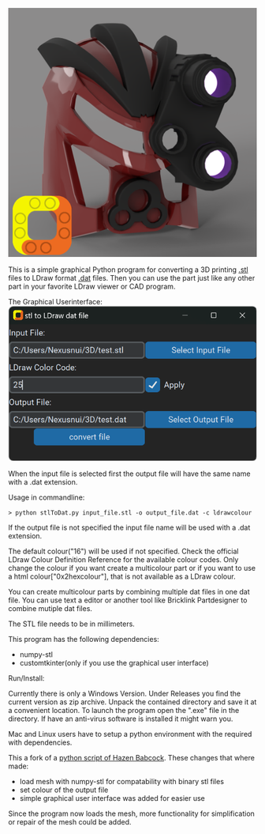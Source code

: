 ![Image of Custom Part](AkiruDualColor.png)

This is a simple graphical Python program for converting a 3D printing [.stl](https://en.wikipedia.org/wiki/STL_%28file_format%29)
files to LDraw format [.dat](http://www.ldraw.org/article/218) files. Then you can use the part just like any other part in
your favorite LDraw viewer or CAD program.

The Graphical Userinterface:
![Screenshot of the GUI](graphical_userinterface.png)

When the input file is selected first the output file will have the same name with a .dat extension.

Usage in commandline:

```
> python stlToDat.py input_file.stl -o output_file.dat -c ldrawcolour
```

If the output file is not specified the input file name will be used with a .dat extension.

The default colour("16") will be used if not specified. 
Check the official LDraw Colour Definition Reference for the available colour codes.
Only change the colour if you want create a multicolour part or if you want to use a html colour["0x2hexcolour"], that is not available as a LDraw colour.

You can create multicolour parts by combining multiple dat files in one dat file.
You can use text a editor or another tool like Bricklink Partdesigner to combine mutiple dat files.



The STL file needs to be in millimeters.

This program has the following dependencies:
- numpy-stl
- customtkinter(only if you use the graphical user interface)

Run/Install:

Currently there is only a Windows Version.
Under Releases you find the current version as zip archive.
Unpack the contained directory and save it at a convenient location.
To launch the program open the ".exe" file in the directory.
If have an anti-virus software is installed it might warn you.

Mac and Linux users have to setup a python environment with the required with dependencies.

This a fork of a [python script of Hazen Babcock](https://github.com/HazenBabcock/stl-to-dat).
These changes that where made:
- load mesh with numpy-stl for compatability with binary stl files
- set colour of the output file
- simple graphical user interface was added for easier use



Since the program now loads the mesh, more functionality for simplification or repair of the mesh could be added.